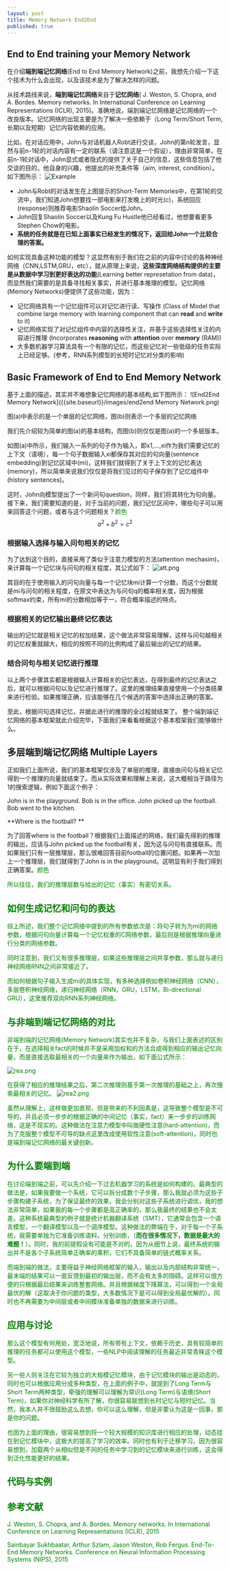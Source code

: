 ```yaml
---
layout: post
title: Memory Network End2End
published: true
---
```


## End to End training your Memory Network

在介绍**端到端记忆网络**(End to End Memory Network)之前，我想先介绍一下这个技术为什么会出现，以及该技术是为了解决怎样的问题。

从技术路线来说，**端到端记忆网络**来自于**记忆网络**( J. Weston, S. Chopra, and A. Bordes. Memory networks. In International Conference on Learning Representations (ICLR), 2015)。准确地说，端到端记忆网络是记忆网络的一个改良版本。记忆网络的出现主要是为了解决一些依赖于（Long Term/Short Term,长期以及短期）记忆内容依赖的应用。

比如，在对话应用中，John与对话机器人Robt进行交谈，John的第n轮发言，显然与前n-1轮的对话内容有一定的联系（请注意这是一个假设），理由非常简单，在前n-1轮对话中，John显式或者隐式的提供了关于自己的信息，这些信息包括了他交谈的目的，他自身的兴趣，他提出的补充条件等（aim, interest, condition）。如下图所示：
![Example]({{site.baseurl}}/images/dialog.png)

* John与Robt的对话发生在上图提示的Short-Term Memories中，在第1轮的交流中，我们知道John想要找一部电影来打发晚上的时光(c)，系统回应(response)则推荐电影Shaolin Soccer给John。
* John回复Shaolin Soccer以及Kung Fu Hustle他已经看过，他想要看更多Stephen Chow的电影。
* **系统的任务就是在已知上面事实已经发生的情况下，返回给John一个比较合理的答案。**

如何实现具备这种功能的模型？这显然有别于我们在之前的内容中讨论的各种神经网络（CNN,LSTM,GRU，etc），就从原理上来说，**这些深度网络结构提供的主要是从数据中学习到更好表达的功能**(Learning better represetation from data)，而显然我们需要的是具备寻找相关事实，并进行基本推理的模型。记忆网络(Memory Networks)便提供了这些功能，因为：

* 记忆网络具有一个记忆组件可以对记忆进行读、写操作 (Class of Model that combine large memory with learning component that can **read** and **write** to it)
* 记忆网络实现了对记忆组件中内容的选择性关注，并基于这些选择性关注的内容进行推理 (Incorporates **reasoning** with **attention** over **memory** (RAM))
* 大多数机器学习算法具有一个有限的记忆，而这些记忆对一些低级的任务实际上已经足够。(参考，RNN系列模型的长短时记忆对分类的影响)

## Basic Framework of End to End Memory Network

基于上面的描述，其实并不难想象记忆网络的基本结构,如下图所示：
![End2End Memory Network]({{site.baseurl}}/images/end2end Memory Network.png)

图(a)中表示的是一个单层的记忆网络，图(b)则表示一个多层的记忆网络

我们先介绍较为简单的图(a)的基本结构，而图(b)则仅仅是图(a)的一个多层版本。

如图(a)中所示，我们输入一系列的句子作为输入，即x1,...,xi作为我们需要记忆的上下文（语境），每一个句子数据输入xi都保存其对应的句向量(sentence embedding)到记忆区域中(mi)，这样我们就得到了关于上下文的记忆表达(memory)，所以简单来说我们仅仅是将我们见过的句子保存到了记忆组件中(history sentences)。

这时，John向模型提出了一个新问句question，同样，我们将其转化为句向量。接下来，我们需要知道的是，对于当前的问题，我们记忆区间中，哪些句子可以用来回答这个问题，或者与这个问题相关？<font color="green">颜色</font> 
$$a^2 + b^2 = c^2$$

### 根据输入选择与输入问句相关的记忆

为了达到这个目的，直接采用了类似于注意力模型的方法(attention mechasim)，来计算每一个记忆块与问句的相关程度，其公式如下：
![att.png]({{site.baseurl}}/images/att.png)

其目的在于使用输入的问句向量与每一个记忆块mi计算一个分数，而这个分数就是mi与问句的相关程度，在原文中表达为与问句q的概率相关度，因为根据softmax约束，所有mi的分数相加等于一，符合概率描述的特点。


### 根据相关的记忆输出最终记忆表达

输出的记忆就是相关记忆的权加结果，这个做法非常容易理解，这样与问句越相关的记忆权重就越大，相应的按照不同的比例构成了最后输出的记忆的结果。

### 结合问句与相关记忆进行推理

以上两个步骤其实都是根据输入计算相关的记忆表达，在得到最终的记忆表达之后，就可以根据问句以及记忆进行推理了。这里的推理结果直接使用一个分类结果来进行检验。如果推理正确，应该能够在几个候选的答案中选择出正确的答案。

至此，根据问句选择记忆，并据此进行的推理的全过程就结束了。
整个端到端记忆网络的基本框架就此介绍完毕，下面我们来看看根据这个基本框架我们能够做什么。

## 多层端到端记忆网络 Multiple Layers 

正如我们上面所说，我们的基本框架仅涉及了单层的推理，直接由问句与相关记忆得到一个推理的向量就结束了。而从实际效果和理解上来说，这大概相当于路径为1的搜索逻辑，例如下面这个例子：

John is in the playground.
Bob is in the office.
John picked up the football.
Bob went to the kitchen.

**Where is the football?  **

为了回答where is the football？根据我们上面描述的网络，我们最先得到的推理的输出，应该与John picked up the football有关，因为这与问句有直接联系。而如果我们只有一层推理层，那么很难回答目前football的位置问题。如果再一次加上一个推理层，我们就得到了John is in the playground。这明显有利于我们得到正确答案。<font color="green">颜色<font> 

所以往往，我们的推理层数与给出的记忆（事实）有密切关系。

## 如何生成记忆和问句的表达

综上所述，我们整个记忆网络中提到的所有参数依次是：将句子转为为mi的网络参数，根据问句向量计算每一个记忆权重的C网络参数，最后则是根据推理向量进行分类的网络参数。

同时注意到，我们又有很多推理层，如果这些推理层之间共享参数，那么就与递归神经网络RNN之间非常接近了。

而如何根据句子输入生成mi的具体实现，有多种选择例如卷积神经网络（CNN），多层卷积神经网络，递归神经网络（RNN，GRU，LSTM，Bi-directional GRU），这里推荐双向RNN系列神经网络。

## 与非端到端记忆网络的对比

非端到端的记忆网络(Memory Network)其实也并不复杂，与我们上面表述的区别在于，在选择相关fact的时候并不是采用加权和的方法合成得到相应的输出记忆向量，而是直接选取最相关的一个向量来作为输出，如下面公式所示：

![rea.png]({{site.baseurl}}/images/rea.png)

在获得了相应的推理结果之后，第二次推理则基于第一次推理的基础之上，再次搜索最相关的记忆。
![rea2.png]({{site.baseurl}}/images/rea2.png)

虽然从理解上，这样做更加直观，但是带来的不利因素是，这导致整个模型是不可导的，并且必须一步步的根据正确的中间记忆（事实，fact）来一步步的训练网络，这是不现实的。这种做法在注意力模型中叫做硬性注意(hard-attention)，而为了克服整个模型不可导的缺点这里改成使用软性注意(soft-attention)，同时也是端到端记忆网络的最关键创新。 

## 为什么要端到端

在讨论端到端之前，可以先介绍一下过去机器学习的系统是如何构建的。最典型的做法是，如果我要做一个系统，它可以拆分成数个子步骤，那么我就必须为这些子步骤构建子系统，为了保证最终的效果，我会分别对这些子系统进行调优，我的想法非常简单，如果我的每一个步骤都是高正确率的，那么我最终的结果也不会太差。这种系统最典型的例子就是统计机器翻译系统（SMT），它通常会包含一个语言模型，一个翻译模型以及一个调序模型。这种做法的弊端在于，对于每一个子系统，我需要单独为它准备训练语料，分别训练，（**而在很多情况下，数据是最大的难题！**）。同时，我的前提假设有可能是不对的，因为从细节上说，最终系统的输出并不是各个子系统简单正确率的乘积，它们不具备简单的链式概率关系。

而端到端的做法，主要得益于神经网络框架的输入，输出以及内部结构非常统一，最末端的结果可以一直反馈到最初的输出层，而不会有太多的阻碍。这样可以很方便的只根据最后结果来训练整套网络。并且根据梯度下降算法，可以得到一个全局最优的解（这取决于你问题的类型，大多数情况下是可以得到全局最优解的）。同时也不再需要为中间层或者中间模块准备单独的数据来进行训练。


## **应用与讨论**

那么这个模型有何用处，宽泛地说，所有带有上下文，依赖于历史，具有较简单的推理的任务都可以使用这个模型，一些NLP中阅读理解的任务最近非常青睐这个模型。

另一些人则关注在它较为独立的大规模记忆模块，由于记忆模块的输出是动态的，同时也可以根据应用分成多种类型，在上面的例子中，就提到了Long Term与Short Term两种类型，牵强的理解可以理解为常识(Long Term)与语境(Short Term)，如果你对神经科学有所了解，你很容易联想到长时记忆与短时记忆。当然，我本人并不很鼓励这么去想，你可以这么理解，但是非要认为这是一回事，那是你的问题。

也因为上面的理由，很容易想到将一个较大规模的知识库进行相应的处理，动态挂在到记忆模块中，这极大的提高了学习的效率。同时也有利于迁移学习，因为很容易想到，加载两个从相似但是不同的任务中学习到的记忆模块来进行训练，这会得到泛化性能更好的结果。

## 代码与实例



## 参考文献
J. Weston, S. Chopra, and A. Bordes. Memory networks. In International Conference on Learning Representations (ICLR), 2015

Sainbayar Sukhbaatar, Arthur Szlam, Jason Weston, Rob Fergus. End-To-End Memory Networks. Conference on Neural Information Processing Systems (NIPS), 2015
